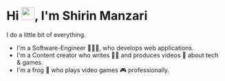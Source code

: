 # Hi <img src="https://emojis.slackmojis.com/emojis/images/1621155388/39455/frog_nod.gif" width="30"/>, I'm Shirin Manzari
I do a little bit of everything. 
<br>
- I'm a Software-Engineer 👩🏻‍💻, who develops web applications.
- I'm a Content creator who writes ✍🏻 and produces videos 🎥 about tech & games.
- I'm a frog 🐸 who plays video games 🎮 professionally.
